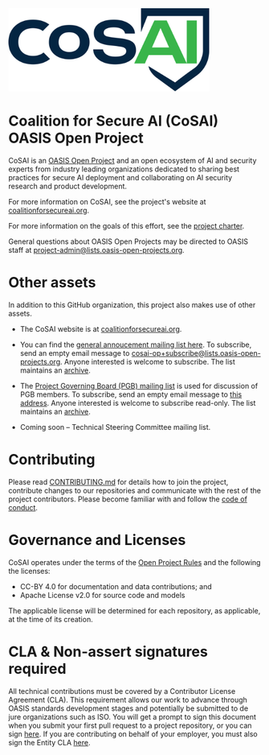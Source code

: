 <img src="artwork/cosai-logo.png" width="400">

# Coalition for Secure AI (CoSAI) OASIS Open Project

CoSAI is an [OASIS Open Project](https://www.oasis-open.org/open-projects/) and an open ecosystem of AI and security experts from industry leading organizations dedicated to sharing best practices for secure AI deployment and collaborating on AI security research and product development. 

For more information on CoSAI, see the project's website at [coalitionforsecureai.org](https://www.coalitionforsecureai.org/).

For more information on the goals of this effort, see the [project charter](./CHARTER.md). 

General questions about OASIS Open Projects may be directed to OASIS staff at [project-admin@lists.oasis-open-projects.org](mailto:project-admin@lists.oasis-open-projects.org).

# Other assets

In addition to this GitHub organization, this project also makes use of other assets. 

- The CoSAI website is at [coalitionforsecureai.org](https://www.coalitionforsecureai.org/). 

- You can find the [general annoucement mailing list here](https://lists.oasis-open-projects.org/g/cosai-op). To subscribe, send an empty email message to [cosai-op+subscribe@lists.oasis-open-projects.org](mailto:cosai-op+subscribe@lists.oasis-open-projects.org). Anyone interested is welcome to subscribe. The list maintains an [archive](https://lists.oasis-open-projects.org/g/cosai-op/messages).

- The [Project Governing Board (PGB) mailing list](https://lists.oasis-open-projects.org/g/cosai-pgb) is used for discussion of PGB members. To subscribe, send an empty email message to [this address](mailto:cosai-pgb+subscribe@lists.oasis-open-projects.org). Anyone interested is welcome to subscribe read-only. The list maintains an [archive](https://lists.oasis-open-projects.org/g/cosai-pgb/messages).

- Coming soon – Technical Steering Committee mailing list. 

# Contributing

Please read [CONTRIBUTING.md](CONTRIBUTING.md) for details how to join the project, contribute changes to our repositories and communicate with the rest of the project contributors. Please become familiar with and follow the [code of conduct](CODE-OF-CONDUCT.md).

# Governance and Licenses

CoSAI operates under the terms of the [Open Project Rules](https://www.oasis-open.org/policies-guidelines/open-projects-process) and the following the licenses:
* CC-BY 4.0 for documentation and data contributions; and
*  Apache License v2.0 for source code and models
  
The applicable license will be determined for each repository, as applicable, at the time of its
creation.


# CLA & Non-assert signatures required

All technical contributions must be covered by a Contributor License Agreement (CLA). This requirement allows our work to advance through OASIS standards development stages and potentially be submitted to de jure organizations such as ISO. You will get a prompt to sign this document when you submit your first pull request to a project repository, or you can sign [here](https://cla-assistant.io/cosai-oasis/oasis-open-project). If you are contributing on behalf of your employer, you must also sign the Entity CLA [here](https://www.oasis-open.org/open-projects/cla/entity-cla-20210630/).

